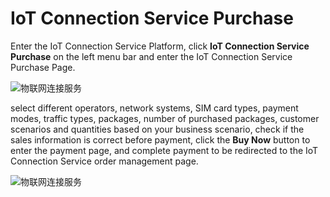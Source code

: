 
# IoT Connection Service Purchase

Enter the IoT Connection Service Platform, click **IoT Connection Service Purchase** on the left menu bar and enter the IoT Connection Service Purchase Page.

![物联网连接服务](../../../../image/Query-Card-Service/0426-buy1.png)

select different operators, network systems, SIM card types, payment modes, traffic types, packages, number of purchased packages, customer scenarios and quantities based on your business scenario, check if the sales information is correct before payment, click the **Buy Now** button to enter the payment page, and complete payment to be redirected to the IoT Connection Service order management page.

![物联网连接服务](../../../../image/Query-Card-Service/0426-buy2.png)

